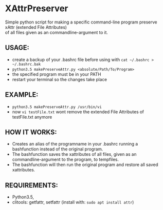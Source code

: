 # XAttrPreserver
Simple python script for making a specific command-line program preserve xAttr (extended File Attributes)  
of all files given as an commandline-argument to it.  
  
## USAGE:  
* create a backup of your .bashrc file before using with `cat ~/.bashrc > ~/.bashrc.bak`    
* `python3.5 makePreserveAttr.py <absolute/Path/To/Program>`   
* the specified program must be in your PATH    
* restart your terminal so the changes take place    


## EXAMPLE:  
  
* `python3.5 makePreserveAttr.py /usr/bin/vi`  
* now `vi testFile.txt`  wont remove the extended File Attributes of testFile.txt anymore  
  
## HOW IT WORKS:  
  
* Creates an alias of the programname in your .bashrc running a bashfunction instead of the original program.  
* The bashfunction saves the xattributes of all files, given as an commandline-argument to the program, to tempfiles.  
* The bashfunction will then run the original program and restore all saved xattributes.  
  
  
## REQUIREMENTS:  
  
* Python3.5,   
* clitools: getfattr, setfattr (install with: `sudo apt install attr`)  
